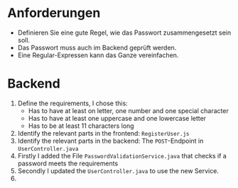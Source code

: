 # Anforderungen
- Definieren Sie eine gute Regel, wie das Passwort zusammengesetzt sein soll.
- Das Passwort muss auch im Backend geprüft werden.
- Eine Regular-Expressen kann das Ganze vereinfachen.
# Backend
1. Define the requirements, I chose this:
	- Has to have at least on letter, one number and one special character
	- Has to have at least one uppercase and one lowercase letter
	- Has to be at least 11 characters long
2. Identify the relevant parts in the frontend: `RegisterUser.js`
3. Identify the relevant parts in the backend: The `POST`-Endpoint in `UserController.java`
4. Firstly I added the File `PasswordValidationService.java` that checks if a password meets the requirements
5. Secondly I updated the `UserController.java` to use the new Service.
6. 